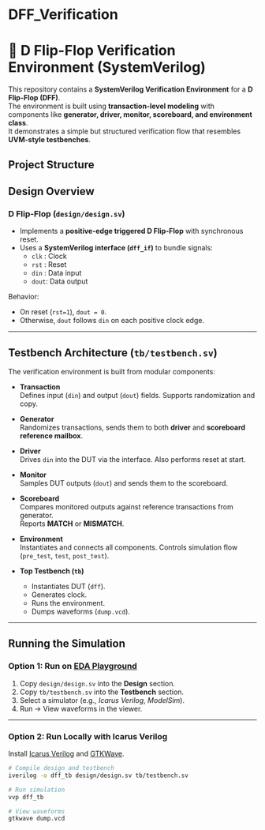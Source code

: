 # DFF_Verification

# 🔬 D Flip-Flop Verification Environment (SystemVerilog)

This repository contains a **SystemVerilog Verification Environment** for a **D Flip-Flop (DFF)**.  
The environment is built using **transaction-level modeling** with components like **generator, driver, monitor, scoreboard, and environment class**.  
It demonstrates a simple but structured verification flow that resembles **UVM-style testbenches**.

## Project Structure

## Design Overview
### D Flip-Flop (`design/design.sv`)
- Implements a **positive-edge triggered D Flip-Flop** with synchronous reset.
- Uses a **SystemVerilog interface (`dff_if`)** to bundle signals:
  - `clk` : Clock
  - `rst` : Reset
  - `din` : Data input
  - `dout`: Data output

Behavior:
- On reset (`rst=1`), `dout = 0`.
- Otherwise, `dout` follows `din` on each positive clock edge.

---

## Testbench Architecture (`tb/testbench.sv`)
The verification environment is built from modular components:

- **Transaction**  
  Defines input (`din`) and output (`dout`) fields. Supports randomization and copy.

- **Generator**  
  Randomizes transactions, sends them to both **driver** and **scoreboard reference mailbox**.

- **Driver**  
  Drives `din` into the DUT via the interface. Also performs reset at start.

- **Monitor**  
  Samples DUT outputs (`dout`) and sends them to the scoreboard.

- **Scoreboard**  
  Compares monitored outputs against reference transactions from generator.  
  Reports **MATCH** or **MISMATCH**.

- **Environment**  
  Instantiates and connects all components. Controls simulation flow (`pre_test`, `test`, `post_test`).

- **Top Testbench (`tb`)**  
  - Instantiates DUT (`dff`).
  - Generates clock.
  - Runs the environment.
  - Dumps waveforms (`dump.vcd`).

---

## Running the Simulation

### Option 1: Run on [EDA Playground](https://www.edaplayground.com/)
1. Copy `design/design.sv` into the **Design** section.  
2. Copy `tb/testbench.sv` into the **Testbench** section.  
3. Select a simulator (e.g., *Icarus Verilog*, *ModelSim*).  
4. Run → View waveforms in the viewer.  

---

### Option 2: Run Locally with Icarus Verilog
Install [Icarus Verilog](http://iverilog.icarus.com/) and [GTKWave](http://gtkwave.sourceforge.net/).  

```bash
# Compile design and testbench
iverilog -o dff_tb design/design.sv tb/testbench.sv

# Run simulation
vvp dff_tb

# View waveforms
gtkwave dump.vcd
